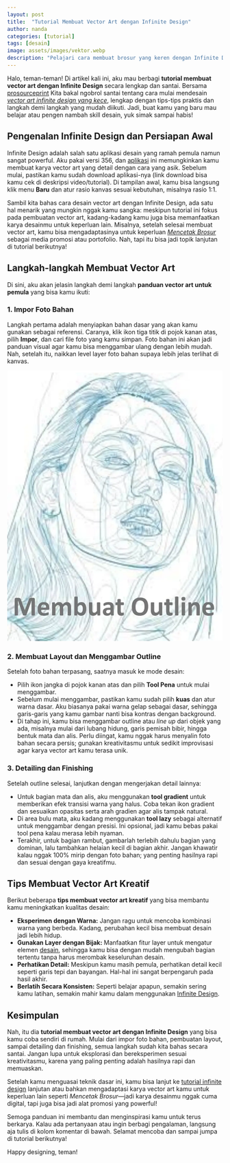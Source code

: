 ```yaml
---
layout: post
title:  "Tutorial Membuat Vector Art dengan Infinite Design"
author: nanda
categories: [tutorial]
tags: [desain]
image: assets/images/vektor.webp
description: "Pelajari cara membuat brosur yang keren dengan Infinite Design lewat tutorial lengkap ini. Mulai dari persiapan dan pembuatan layout hingga tips detail untuk finishing desain, artikel ini menyajikan panduan praktis dengan bahasa yang santai, seolah kamu sedang ngobrol dengan teman. Dilengkapi dengan langkah-langkah mudah dan saran kreatif"
---
```


Halo, teman-teman! Di artikel kali ini, aku mau berbagi **tutorial membuat vector art dengan Infinite Design** secara lengkap dan santai. Bersama [prosourceprint](http://www.prosourceprint.com) Kita bakal ngobrol santai tentang cara mulai mendesain *[vector art infinite design yang kece](https://pediaku.id/membuat-vector-art-infinite-design/)*, lengkap dengan tips-tips praktis dan langkah demi langkah yang mudah diikuti. Jadi, buat kamu yang baru mau belajar atau pengen nambah skill desain, yuk simak sampai habis!

## Pengenalan Infinite Design dan Persiapan Awal

Infinite Design adalah salah satu aplikasi desain yang ramah pemula namun sangat powerful. Aku pakai versi 356, dan [aplikasi](https://pediaku.id/review-spring-video-editor/) ini memungkinkan kamu membuat karya vector art yang detail dengan cara yang asik. Sebelum mulai, pastikan kamu sudah download aplikasi-nya (link download bisa kamu cek di deskripsi video/tutorial). Di tampilan awal, kamu bisa langsung klik menu **Baru** dan atur rasio kanvas sesuai kebutuhan, misalnya rasio 1:1. 

Sambil kita bahas cara desain vector art dengan Infinite Design, ada satu hal menarik yang mungkin nggak kamu sangka: meskipun tutorial ini fokus pada pembuatan vector art, kadang-kadang kamu juga bisa memanfaatkan karya desainmu untuk keperluan lain. Misalnya, setelah selesai membuat vector art, kamu bisa mengadaptasinya untuk keperluan *[Mencetak Brosur](http://www.prosourceprint.com/informasi/panduan-lengkap-mencetak-brosur-flyer-yang-menarik-perhatian/)* sebagai media promosi atau portofolio. Nah, tapi itu bisa jadi topik lanjutan di tutorial berikutnya!

## Langkah-langkah Membuat Vector Art

Di sini, aku akan jelasin langkah demi langkah **panduan vector art untuk pemula** yang bisa kamu ikuti:

### 1. Impor Foto Bahan

Langkah pertama adalah menyiapkan bahan dasar yang akan kamu gunakan sebagai referensi. Caranya, klik ikon tiga titik di pojok kanan atas, pilih **Impor**, dan cari file foto yang kamu simpan. Foto bahan ini akan jadi panduan visual agar kamu bisa menggambar ulang dengan lebih mudah. Nah, setelah itu, naikkan level layer foto bahan supaya lebih jelas terlihat di kanvas.

![membuat outline](/assets/images/outline.webp)
### 2. Membuat Layout dan Menggambar Outline

Setelah foto bahan terpasang, saatnya masuk ke mode desain:
- Pilih ikon jangka di pojok kanan atas dan pilih **Tool Pena** untuk mulai menggambar.
- Sebelum mulai menggambar, pastikan kamu sudah pilih **kuas** dan atur warna dasar. Aku biasanya pakai warna gelap sebagai dasar, sehingga garis-garis yang kamu gambar nanti bisa kontras dengan background.
- Di tahap ini, kamu bisa menggambar outline atau *line up* dari objek yang ada, misalnya mulai dari lubang hidung, garis pemisah bibir, hingga bentuk mata dan alis. Perlu diingat, kamu nggak harus menyalin foto bahan secara persis; gunakan kreativitasmu untuk sedikit improvisasi agar karya vector art kamu terasa unik.

### 3. Detailing dan Finishing

Setelah outline selesai, lanjutkan dengan mengerjakan detail lainnya:
- Untuk bagian mata dan alis, aku menggunakan **tool gradient** untuk memberikan efek transisi warna yang halus. Coba tekan ikon gradient dan sesuaikan opasitas serta arah gradien agar alis tampak natural.
- Di area bulu mata, aku kadang menggunakan **tool lazy** sebagai alternatif untuk menggambar dengan presisi. Ini opsional, jadi kamu bebas pakai tool pena kalau merasa lebih nyaman.
- Terakhir, untuk bagian rambut, gambarlah terlebih dahulu bagian yang dominan, lalu tambahkan helaian kecil di bagian akhir. Jangan khawatir kalau nggak 100% mirip dengan foto bahan; yang penting hasilnya rapi dan sesuai dengan gaya kreatifmu.

## Tips Membuat Vector Art Kreatif

Berikut beberapa **tips membuat vector art kreatif** yang bisa membantu kamu meningkatkan kualitas desain:
- **Eksperimen dengan Warna:** Jangan ragu untuk mencoba kombinasi warna yang berbeda. Kadang, perubahan kecil bisa membuat desain jadi lebih hidup.
- **Gunakan Layer dengan Bijak:** Manfaatkan fitur layer untuk mengatur elemen [desain](https://pediaku.id/tips-ui-design-menjadi-terlihat-spesial/), sehingga kamu bisa dengan mudah mengubah bagian tertentu tanpa harus merombak keseluruhan desain.
- **Perhatikan Detail:** Meskipun kamu masih pemula, perhatikan detail kecil seperti garis tepi dan bayangan. Hal-hal ini sangat berpengaruh pada hasil akhir.
- **Berlatih Secara Konsisten:** Seperti belajar apapun, semakin sering kamu latihan, semakin mahir kamu dalam menggunakan [Infinite Design](https://pediaku.id/membuat-vector-art-infinite-design/).

## Kesimpulan

Nah, itu dia **tutorial membuat vector art dengan Infinite Design** yang bisa kamu coba sendiri di rumah. Mulai dari impor foto bahan, pembuatan layout, sampai detailing dan finishing, semua langkah sudah kita bahas secara santai. Jangan lupa untuk eksplorasi dan bereksperimen sesuai kreativitasmu, karena yang paling penting adalah hasilnya rapi dan memuaskan.

Setelah kamu menguasai teknik dasar ini, kamu bisa lanjut ke [tutorial infinite design](https://pediaku.id/review-spring-video-editor/) lanjutan atau bahkan mengadaptasi karya vector art kamu untuk keperluan lain seperti *Mencetak Brosur*—jadi karya desainmu nggak cuma digital, tapi juga bisa jadi alat promosi yang powerful!

Semoga panduan ini membantu dan menginspirasi kamu untuk terus berkarya. Kalau ada pertanyaan atau ingin berbagi pengalaman, langsung aja tulis di kolom komentar di bawah. Selamat mencoba dan sampai jumpa di tutorial berikutnya!

Happy designing, teman!
